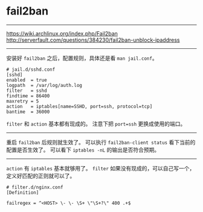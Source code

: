 # fail2ban

---

https://wiki.archlinux.org/index.php/Fail2ban
http://serverfault.com/questions/384230/fail2ban-unblock-ipaddress

---

安装好 `fail2ban` 之后，配置规则，具体还是看 `man jail.conf`。

```
# jail.d/sshd.conf
[sshd]
enabled  = true
logpath  = /var/log/auth.log
filter   = sshd
findtime = 86400
maxretry = 5
action   = iptables[name=SSHD, port=ssh, protocol=tcp]
bantime  = 36000
```

`filter` 和 `action` 基本都有现成的。
注意下把 `port=ssh` 更换成使用的端口。

---

重启 `fail2ban` 后规则就生效了。
可以执行 `fail2ban-client status` 看下当前的配置是否生效了。
可以看下 `iptables -nL` 的输出是否符合预期。

---

`action` 有 `iptables` 基本就够用了。
`filter` 如果没有现成的，可以自己写一个，定义好匹配的正则就可以了。

```
# filter.d/nginx.conf
[Definition]

failregex = ^<HOST> \- \- \S+ \"\S+?\" 400 .+$
```
